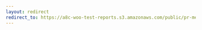 ```yaml
---
layout: redirect
redirect_to: https://a8c-woo-test-reports.s3.amazonaws.com/public/pr-merge/37933/e2e/index.html
---
```

